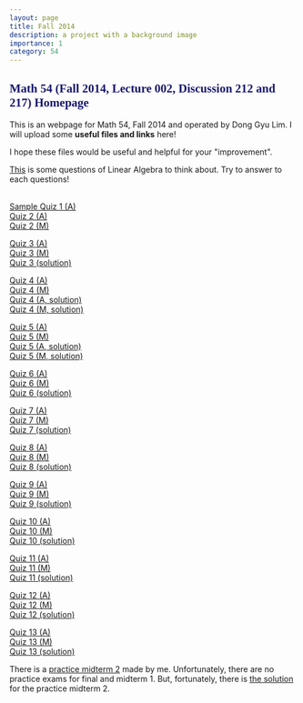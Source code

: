 ```yaml
---
layout: page
title: Fall 2014
description: a project with a background image
importance: 1
category: 54
---
```

<html>

<head><title>Math 54 Discussion sections by Lim (Fall 2014)</title>

</head>

<body>

<h2><font color="midnightblue" face="verdana">Math 54 (Fall 2014, Lecture 002, Discussion 212 and 217) Homepage</font></h2>

This is an webpage for Math 54, Fall 2014 and operated by Dong Gyu Lim.
I will upload some <b>useful files and links</b> here!<br>

I hope these files would be useful and helpful for your "improvement".<br>

<a href="{{ site.url }}/assets/teaching/54f14/Questions%20to%20think%20about%20carefully.pdf">This</a> is some questions of Linear Algebra to think about. Try to answer to each questions!<br><br>

<a href="{{ site.url }}/assets/teaching/54f14/2014fall54quiz1.pdf">Sample Quiz 1 (A)</a><br>
<a href="assets/teaching/54f14/2014fall54quiz2_(212).pdf">Quiz 2 (A)</a><br>
<a href="asset/teaching/54f14/2014fall54quiz2_(217).pdf">Quiz 2 (M)</a><br>

<a href="asset/teaching/54f14/2014fall54quiz3_(212).pdf">Quiz 3 (A)</a><br>
<a href="asset/teaching/54f14/2014fall54quiz3_(217).pdf">Quiz 3 (M)</a><br>
<a href="asset/teaching/54f14/2014fall54quiz3sol.pdf">Quiz 3 (solution)</a><br> 

<a href="asset/teaching/54f14/2014fall54quiz4_(212).pdf">Quiz 4 (A)</a><br>
<a href="asset/teaching/54f14/2014fall54quiz4_(217).pdf">Quiz 4 (M)</a><br>
<a href="asset/teaching/54f14/2014fall54quiz4sol_(212).pdf">Quiz 4 (A, solution)</a><br>
<a href="asset/teaching/54f14/2014fall54quiz4sol_(217).pdf">Quiz 4 (M, solution)</a><br>

<a href="asset/teaching/54f14/2014fall54quiz5 (212).pdf">Quiz 5 (A)</a><br> 
<a href="asset/teaching/54f14/2014fall54quiz5 (217).pdf">Quiz 5 (M)</a><br>
<a href="asset/teaching/54f14/2014fall54quiz5sol (212).pdf">Quiz 5 (A, solution)</a><br>
<a href="asset/teaching/54f14/2014fall54quiz5sol (217).pdf">Quiz 5 (M, solution)</a><br>

<a href="asset/teaching/54f14/2014fall54quiz6 (212).pdf">Quiz 6 (A)</a><br>
<a href="asset/teaching/54f14/2014fall54quiz6 (217).pdf">Quiz 6 (M)</a><br>
<a href="asset/teaching/54f14/2014fall54quiz6 sol.pdf">Quiz 6 (solution)</a><br>

<a href="asset/teaching/54f14/2014fall54quiz7 (212).pdf">Quiz 7 (A)</a><br>
<a href="asset/teaching/54f14/2014fall54quiz7 (217).pdf">Quiz 7 (M)</a><br>
<a href="asset/teaching/54f14/2014fall54quiz7 sol.pdf">Quiz 7 (solution)</a><br>

<a href="asset/teaching/54f14/2014fall54quiz8 (212).pdf">Quiz 8 (A)</a><br>
<a href="asset/teaching/54f14/2014fall54quiz8 (217).pdf">Quiz 8 (M)</a><br>
<a href="asset/teaching/54f14/2014fall54quiz8 sol.pdf">Quiz 8 (solution)</a><br>

<a href="asset/teaching/54f14/2014fall54quiz9 (212).pdf">Quiz 9 (A)</a><br>
<a href="asset/teaching/54f14/2014fall54quiz9 (217).pdf">Quiz 9 (M)</a><br>
<a href="asset/teaching/54f14/2014fall54quiz9 sol.pdf">Quiz 9 (solution)</a><br>

<a href="asset/teaching/54f14/2014fall54quiz10 (212).pdf">Quiz 10 (A)</a><br>
<a href="asset/teaching/54f14/2014fall54quiz10 (217).pdf">Quiz 10 (M)</a><br>
<a href="asset/teaching/54f14/2014fall54quiz10 sol.pdf">Quiz 10 (solution)</a><br>

<a href="asset/teaching/54f14/2014fall54quiz11 (212).pdf">Quiz 11 (A)</a><br>
<a href="asset/teaching/54f14/2014fall54quiz11 (217).pdf">Quiz 11 (M)</a><br>
<a href="asset/teaching/54f14/2014fall54quiz11 sol.pdf">Quiz 11 (solution)</a><br>

<a href="asset/teaching/54f14/2014fall54quiz12 (212).pdf">Quiz 12 (A)</a><br>
<a href="asset/teaching/54f14/2014fall54quiz12 (217).pdf">Quiz 12 (M)</a><br>
<a href="asset/teaching/54f14/2014fall54quiz12 sol.pdf">Quiz 12 (solution)</a><br>

<a href="asset/teaching/54f14/2014fall54quiz13 (212).pdf">Quiz 13 (A)</a><br>
<a href="asset/teaching/54f14/2014fall54quiz13 (217).pdf">Quiz 13 (M)</a><br>
<a href="asset/teaching/54f14/2014fall54quiz13 sol.pdf">Quiz 13 (solution)</a><br>

There is a <a href="asset/teaching/54f14/2014fall54practicemidterm2(DG).pdf">practice midterm 2</a> made by me. Unfortunately, there are no practice exams for final and midterm 1. But, fortunately, there is <a href="asset/teaching/54f14/2013fall54practicemidterm2(DG) sol.pdf">the solution</a> for the practice midterm 2.
</body>

</html>

